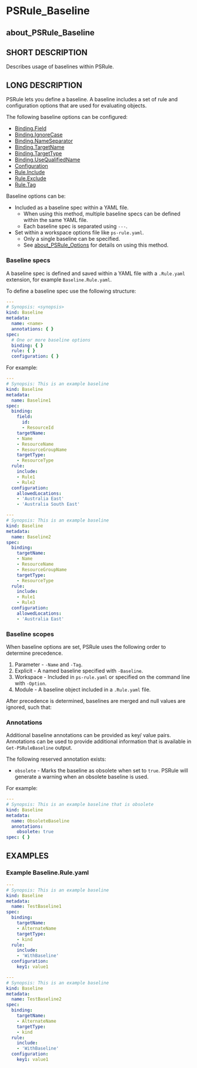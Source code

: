 # PSRule_Baseline

## about_PSRule_Baseline

## SHORT DESCRIPTION

Describes usage of baselines within PSRule.

## LONG DESCRIPTION

PSRule lets you define a baseline.
A baseline includes a set of rule and configuration options that are used for evaluating objects.

The following baseline options can be configured:

- [Binding.Field](about_PSRule_Options.md#bindingfield)
- [Binding.IgnoreCase](about_PSRule_Options.md#bindingignorecase)
- [Binding.NameSeparator](about_PSRule_Options.md#bindingnameseparator)
- [Binding.TargetName](about_PSRule_Options.md#bindingtargetname)
- [Binding.TargetType](about_PSRule_Options.md#bindingtargettype)
- [Binding.UseQualifiedName](about_PSRule_Options.md#bindingusequalifiedname)
- [Configuration](about_PSRule_Options.md#configuration)
- [Rule.Include](about_PSRule_Options.md#ruleinclude)
- [Rule.Exclude](about_PSRule_Options.md#ruleexclude)
- [Rule.Tag](about_PSRule_Options.md#ruletag)

Baseline options can be:

- Included as a baseline spec within a YAML file.
  - When using this method, multiple baseline specs can be defined within the same YAML file.
  - Each baseline spec is separated using `---`.
- Set within a workspace options file like `ps-rule.yaml`.
  - Only a single baseline can be specified.
  - See [about_PSRule_Options](about_PSRule_Options.md) for details on using this method.

### Baseline specs

A baseline spec is defined and saved within a YAML file with a `.Rule.yaml` extension, for example `Baseline.Rule.yaml`.

To define a baseline spec use the following structure:

```yaml
---
# Synopsis: <synopsis>
kind: Baseline
metadata:
  name: <name>
  annotations: { }
spec:
  # One or more baseline options
  binding: { }
  rule: { }
  configuration: { }
```

For example:

```yaml
---
# Synopsis: This is an example baseline
kind: Baseline
metadata:
  name: Baseline1
spec:
  binding:
    field:
      id:
      - ResourceId
    targetName:
    - Name
    - ResourceName
    - ResourceGroupName
    targetType:
    - ResourceType
  rule:
    include:
    - Rule1
    - Rule2
  configuration:
    allowedLocations:
    - 'Australia East'
    - 'Australia South East'

---
# Synopsis: This is an example baseline
kind: Baseline
metadata:
  name: Baseline2
spec:
  binding:
    targetName:
    - Name
    - ResourceName
    - ResourceGroupName
    targetType:
    - ResourceType
  rule:
    include:
    - Rule1
    - Rule3
  configuration:
    allowedLocations:
    - 'Australia East'
```

### Baseline scopes

When baseline options are set, PSRule uses the following order to determine precedence.

1. Parameter - `-Name` and `-Tag`.
2. Explicit - A named baseline specified with `-Baseline`.
3. Workspace - Included in `ps-rule.yaml` or specified on the command line with `-Option`.
4. Module - A baseline object included in a `.Rule.yaml` file.

After precedence is determined, baselines are merged and null values are ignored, such that:

### Annotations

Additional baseline annotations can be provided as key/ value pairs.
Annotations can be used to provide additional information that is available in `Get-PSRuleBaseline` output.

The following reserved annotation exists:

- `obsolete` - Marks the baseline as obsolete when set to `true`.
PSRule will generate a warning when an obsolete baseline is used.

For example:

```yaml
---
# Synopsis: This is an example baseline that is obsolete
kind: Baseline
metadata:
  name: ObsoleteBaseline
  annotations:
    obsolete: true
spec: { }
```

## EXAMPLES

### Example Baseline.Rule.yaml

```yaml
---
# Synopsis: This is an example baseline
kind: Baseline
metadata:
  name: TestBaseline1
spec:
  binding:
    targetName:
    - AlternateName
    targetType:
    - kind
  rule:
    include:
    - 'WithBaseline'
  configuration:
    key1: value1

---
# Synopsis: This is an example baseline
kind: Baseline
metadata:
  name: TestBaseline2
spec:
  binding:
    targetName:
    - AlternateName
    targetType:
    - kind
  rule:
    include:
    - 'WithBaseline'
  configuration:
    key1: value1
```
